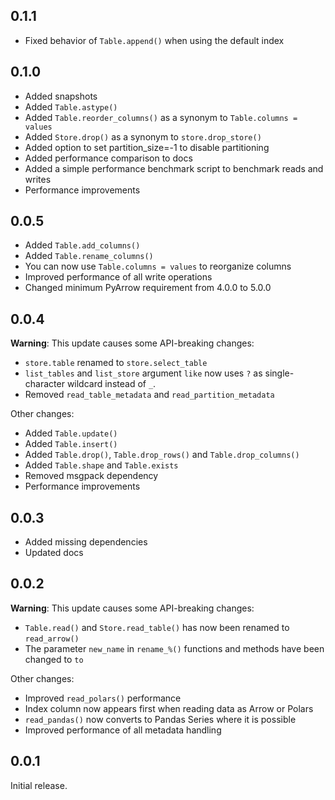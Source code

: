 0.1.1
-----
* Fixed behavior of `Table.append()` when using the default index


0.1.0
-----
* Added snapshots
* Added `Table.astype()`
* Added `Table.reorder_columns()` as a synonym to `Table.columns = values`
* Added `Store.drop()` as a synonym to `store.drop_store()`
* Added option to set partition_size=-1 to disable partitioning
* Added performance comparison to docs
* Added a simple performance benchmark script to benchmark reads and writes
* Performance improvements

0.0.5
-----
* Added `Table.add_columns()`
* Added `Table.rename_columns()`
* You can now use `Table.columns = values` to reorganize columns
* Improved performance of all write operations
* Changed minimum PyArrow requirement from 4.0.0 to 5.0.0

0.0.4
-----
**Warning**: This update causes some API-breaking changes:
* `store.table` renamed to `store.select_table`
* `list_tables` and `list_store` argument `like` now uses `?` as single-character
  wildcard instead of `_`.
* Removed `read_table_metadata` and `read_partition_metadata`

Other changes:
* Added `Table.update()`
* Added `Table.insert()`
* Added `Table.drop()`, `Table.drop_rows()` and `Table.drop_columns()`
* Added `Table.shape` and `Table.exists`
* Removed msgpack dependency
* Performance improvements

0.0.3
-----
* Added missing dependencies
* Updated docs

0.0.2
-----
**Warning**: This update causes some API-breaking changes:
* `Table.read()` and `Store.read_table()` has now been renamed to `read_arrow()`
* The parameter `new_name` in `rename_%()` functions and methods have been changed to `to`

Other changes:
* Improved `read_polars()` performance
* Index column now appears first when reading data as Arrow or Polars
* `read_pandas()` now converts to Pandas Series where it is possible
* Improved performance of all metadata handling

0.0.1
-----
Initial release.
